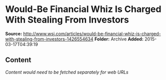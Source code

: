 # Would-Be Financial Whiz Is Charged With Stealing From Investors

**Source:** http://www.wsj.com/articles/would-be-financial-whiz-is-charged-with-stealing-from-investors-1426554634
**Folder:** Archive
**Added:** 2015-03-17T04:39:19




## Content
*Content would need to be fetched separately for web URLs*
